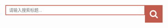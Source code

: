 <!DOCTYPE html>
<meta name="viewport" content="width=device-width, initial-scale=1">
<style>
    /* 手机适配 */
    @media screen and (max-width: 500px) {
        .search {
            padding-right: 25px;
        }

        .search input {
            width: 100%;
        }

        .search button {
            display: none;
        }
    }

    /* 电脑适配 */
    @media screen and (min-width: 500px) {
        .search {
            width: 500px;
        }

        .search input {
            width: 444px;
        }
    }

    /* 通用样式 */
    .search {
        margin: auto;
    }

    .search input {
        outline: none;
        border: 2px solid #c05b4d;
        height: 32px;
        padding: 10px;
    }

    .search button {
        outline: none;
        border: 0px;
        height: 56px;
        width: 56px;
        position: absolute;
        background-color: #c05b4d;
    }

    .search .icon {
        width: 28px;
        height: 28px;
    }
</style>
<div class="search">
    <input type="text" placeholder="请输入搜索标题..." id="search-key" />
    <button onclick="search()">
        <svg t="1583982313567" class="icon" viewBox="0 0 1024 1024" version="1.1" xmlns="http://www.w3.org/2000/svg"
            p-id="1271" width="200" height="200" xmlns:xlink="http://www.w3.org/1999/xlink">
            <defs>
                <style type="text/css"></style>
            </defs>
            <path
                d="M694.857143 475.428571q0-105.714286-75.142857-180.857142T438.857143 219.428571 258 294.571429 182.857143 475.428571t75.142857 180.857143T438.857143 731.428571t180.857143-75.142857T694.857143 475.428571z m292.571428 475.428572q0 29.714286-21.714285 51.428571t-51.428572 21.714286q-30.857143 0-51.428571-21.714286l-196-195.428571q-102.285714 70.857143-228 70.857143-81.714286 0-156.285714-31.714286t-128.571429-85.714286-85.714286-128.571428T36.571429 475.428571t31.714285-156.285714 85.714286-128.571428 128.571429-85.714286T438.857143 73.142857t156.285714 31.714286 128.571429 85.714286 85.714285 128.571428T841.142857 475.428571q0 125.714286-70.857143 228l196 196q21.142857 21.142857 21.142857 51.428572z"
                p-id="1272" fill="#ffffff"></path>
        </svg>
    </button>
</div>
<h1 id="search-tip" style="color: #c05b4d;text-align: center;display: none;">搜索中，请稍后 ...</h1>
<br />
<div id="result"></div>
<script async src="https://cse.google.com/cse.js?cx=000787356434342490116:pqinoduyuiu"></script>
<div class="gcse-searchbox"></div>
<div class="gcse-searchresults"></div>
<script type="text/javascript">
    // enter
    window.onload = function () {
        document.onkeydown = function (ev) {
            var event = ev || event
            if (event.keyCode == 13) {
                search()
            }
        }
    }

    // search
    function search() {
        key = document.getElementById("search-key").value;
        if (key === "") {
            return;
        }
        document.getElementById("search-key").value = "";

        // tip
        document.getElementById("search-tip").innerText = "搜索中，请稍后 ...";
        document.getElementById("search-tip").style.display = "block";

        // clear
        var el = document.getElementById('result');
        var childs = el.childNodes;
        for (var i = childs.length - 1; i >= 0; i--) {
            el.removeChild(childs[i]);
        }

        // xml
        xmltext = new XMLHttpRequest;
        xmltext.open("GET", "/index.xml", false);
        xmltext.send();
        resp = xmltext.responseXML;
        items = resp.getElementsByTagName("item");
        // search
        var i = 0;
        haveResult = false;
        while (i < items.length) {
            txt = items[i].getElementsByTagName("title")[0].innerHTML + items[i].getElementsByTagName("description")[0].innerHTML
            if (txt.indexOf(key) > -1) {
                haveResult = true;
                title = items[i].getElementsByTagName("title")[0].innerHTML;
                link = items[i].getElementsByTagName("link")[0].innerHTML;
                time = items[i].getElementsByTagName("pubDate")[0].innerHTML;
                mark = items[i].getElementsByTagName("description")[0].innerHTML;
                addItem(title, link, time, mark)
            }
            i++;
        }
        if (!haveResult) {
            document.getElementById("search-tip").innerText = "搜索完毕，未发现结果 ...";
            document.getElementById("search-tip").style.display = "block";
        }
    }

    // add
    function addItem(title, link, time, mark) {
        document.getElementById("search-tip").style.display = "none";
        tmpl = "<article class=\"post\" style=\"border-bottom: 1px solid #e6e6e6;\" >" +
            "<header class=\"post-header\">" +
            "<h1 class=\"post-title\"><a class=\"post-link\" href=\"" + link + "\" target=\"_blank\">" + title + "</a></h1>" +
            "<div class=\"post-meta\">" +
            " <span class=\"post-time\">" + time + "</span>" +
            "</div>" +
            " </header>" +
            "<div class=\"post-content\">" +
            "<div class=\"post-summary\">" + mark + "</div>" +
            "<div class=\"read-more\">" +
            "<a href=\"" + link + "\" class=\"read-more-link\" target=\"_blank\">阅读更多</a>" +
            "</div>" +
            " </div>" +
            "</article>"
        div = document.createElement("div")
        div.innerHTML = tmpl;
        document.getElementById('result').appendChild(div)
    }
</script>

